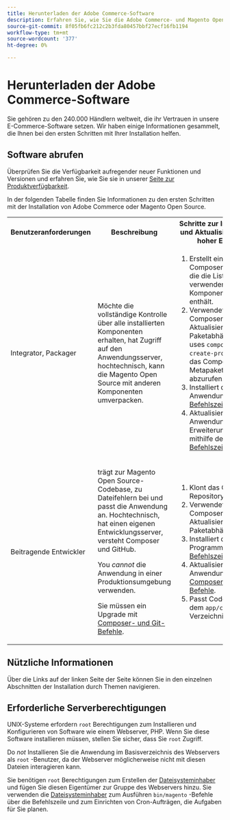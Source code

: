 ```yaml
---
title: Herunterladen der Adobe Commerce-Software
description: Erfahren Sie, wie Sie die Adobe Commerce- und Magento Open Source-Software herunterladen.
source-git-commit: 8f05fb6fc212c2b3fda80457bbf27ecf16fb1194
workflow-type: tm+mt
source-wordcount: '377'
ht-degree: 0%

---
```



# Herunterladen der Adobe Commerce-Software

Sie gehören zu den 240.000 Händlern weltweit, die ihr Vertrauen in unsere E-Commerce-Software setzen. Wir haben einige Informationen gesammelt, die Ihnen bei den ersten Schritten mit Ihrer Installation helfen.

## Software abrufen

Überprüfen Sie die Verfügbarkeit aufregender neuer Funktionen und Versionen und erfahren Sie, wie Sie sie in unserer [Seite zur Produktverfügbarkeit](https://devdocs.magento.com/release/availability.html).

In der folgenden Tabelle finden Sie Informationen zu den ersten Schritten mit der Installation von Adobe Commerce oder Magento Open Source.

<table>
    <tbody>
        <tr>
            <th>Benutzeranforderungen</th>
            <th>Beschreibung</th>
            <th>Schritte zur Installation und Aktualisierung auf hoher Ebene</th>
            <th>Link "Erste Schritte"</th>
        </tr>
    <tr>
        <td><p>Integrator, Packager</p></td>
        <td><p>Möchte die vollständige Kontrolle über alle installierten Komponenten erhalten, hat Zugriff auf den Anwendungsserver, hochtechnisch, kann die Magento Open Source mit anderen Komponenten umverpacken.</p>
        </td>
        <td><ol><li>Erstellt einen Composer <em>Projekt</em> , die die Liste der zu verwendenden Komponenten enthält.</li>
            <li>Verwendet Composer zum Aktualisieren von Paketabhängigkeiten; uses <code>composer create-project</code> , um das Composer-Metapaket abzurufen.</li>
            <li>Installiert die Anwendung mit dem <a href="../advanced.md">Befehlszeile</a>.</li>
        <li>Aktualisieren Sie die Anwendung und die Erweiterungen mithilfe des  <a href="../../upgrade/implementation/perform-upgrade.md">Befehlszeile</a>.</li></ol></td>
        <td><p><a href="../composer.md">Metapaket abrufen</a></p></td>
    </tr>
    <tr>
        <td><p>Beitragende Entwickler</p></td>
        <td><p>trägt zur Magento Open Source-Codebase, zu Dateifehlern bei und passt die Anwendung an. Hochtechnisch, hat einen eigenen Entwicklungsserver, versteht Composer und GitHub.</p>
            <p>You <em>cannot</em> die Anwendung in einer Produktionsumgebung verwenden.</p>
      <p>Sie müssen ein Upgrade mit <a href="../../upgrade/developer/git-installs.md">Composer- und Git-Befehle</a>.</p></td>
        <td><ol><li>Klont das GitHub-Repository.</li>
            <li>Verwendet Composer zum Aktualisieren von Paketabhängigkeiten.</li>
            <li>Installiert das Programm mit <a href="../advanced.md">Befehlszeile</a>.</li>
            <li>Aktualisieren Sie die Anwendung mit <a href="../../upgrade/developer/git-installs.md">Composer- und Git-Befehle</a>.</li>
            <li>Passt Code unter dem <code>app/code</code> Verzeichnis.</li></ol></td>
        <td><p><a href="https://developer.adobe.com/commerce/contributor/guides/install/clone-repository/">GitHub-Repository klonen</a></p></td>
    </tr>
    </tbody>
</table>

## Nützliche Informationen

Über die Links auf der linken Seite der Seite können Sie in den einzelnen Abschnitten der Installation durch Themen navigieren.

## Erforderliche Serverberechtigungen

UNIX-Systeme erfordern `root` Berechtigungen zum Installieren und Konfigurieren von Software wie einem Webserver, PHP. Wenn Sie diese Software installieren müssen, stellen Sie sicher, dass Sie `root` Zugriff.

Do *not* Installieren Sie die Anwendung im Basisverzeichnis des Webservers als `root` -Benutzer, da der Webserver möglicherweise nicht mit diesen Dateien interagieren kann.

Sie benötigen `root` Berechtigungen zum Erstellen der [Dateisysteminhaber](file-system/overview.md) und fügen Sie diesen Eigentümer zur Gruppe des Webservers hinzu. Sie verwenden die [Dateisysteminhaber](https://glossary.magento.com/magento-file-system-owner) zum Ausführen `bin/magento` -Befehle über die Befehlszeile und zum Einrichten von Cron-Aufträgen, die Aufgaben für Sie planen.
